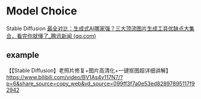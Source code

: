 # Model Choice
Stable Diffusion
[最全对比：生成式AI哪家强？三大顶流图片生成工具优缺点大集合，看完你就懂了_腾讯新闻 (qq.com)](https://new.qq.com/rain/a/20230624A0661S00)

## example
【【Stable Diffusion】老照片修复+图片高清化+一键抠图超详细讲解】 https://www.bilibili.com/video/BV1As4y117N7/?p=6&share_source=copy_web&vd_source=099ff3f7a0e53ed82897895117f92942
